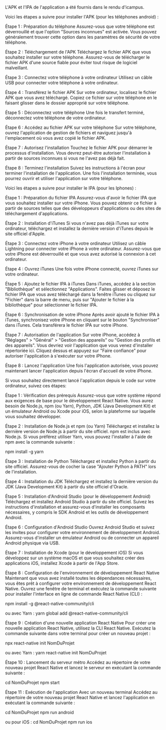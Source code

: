 L'APK et l'IPA de l'application a été fournis dans le rendu d'icampus. 

Voici les étapes a suivre pour installer l'APK (pour les téléphones android) : 

Étape 1 : Préparation du téléphone
Assurez-vous que votre téléphone est déverrouillé et que l'option "Sources inconnues" est activée. Vous pouvez généralement trouver cette option dans les paramètres de sécurité de votre téléphone.

Étape 2 : Téléchargement de l'APK
Téléchargez le fichier APK que vous souhaitez installer sur votre téléphone. Assurez-vous de télécharger le fichier APK d'une source fiable pour éviter tout risque de logiciel malveillant.

Étape 3 : Connectez votre téléphone à votre ordinateur
Utilisez un câble USB pour connecter votre téléphone à votre ordinateur.

Étape 4 : Transférez le fichier APK
Sur votre ordinateur, localisez le fichier APK que vous avez téléchargé. Copiez ce fichier sur votre téléphone en le faisant glisser dans le dossier approprié sur votre téléphone.

Étape 5 : Déconnectez votre téléphone
Une fois le transfert terminé, déconnectez votre téléphone de votre ordinateur.

Étape 6 : Accédez au fichier APK sur votre téléphone
Sur votre téléphone, ouvrez l'application de gestion de fichiers et naviguez jusqu'à l'emplacement où vous avez copié le fichier APK.

Étape 7 : Autorisez l'installation
Touchez le fichier APK pour démarrer le processus d'installation. Vous devrez peut-être autoriser l'installation à partir de sources inconnues si vous ne l'avez pas déjà fait.

Étape 8 : Terminez l'installation
Suivez les instructions à l'écran pour terminer l'installation de l'application. Une fois l'installation terminée, vous pourrez ouvrir et utiliser l'application sur votre téléphone.


Voici les étapes a suivre pour installer le IPA (pour les Iphones) : 

Étape 1 : Préparation du fichier IPA
Assurez-vous d'avoir le fichier IPA que vous souhaitez installer sur votre iPhone. Vous pouvez obtenir ce fichier à partir de sources telles que des développeurs d'applications ou des sites de téléchargement d'applications.

Étape 2 : Installation d'iTunes
Si vous n'avez pas déjà iTunes sur votre ordinateur, téléchargez et installez la dernière version d'iTunes depuis le site officiel d'Apple.

Étape 3 : Connectez votre iPhone à votre ordinateur
Utilisez un câble Lightning pour connecter votre iPhone à votre ordinateur. Assurez-vous que votre iPhone est déverrouillé et que vous avez autorisé la connexion à cet ordinateur.

Étape 4 : Ouvrez iTunes
Une fois votre iPhone connecté, ouvrez iTunes sur votre ordinateur.

Étape 5 : Ajoutez le fichier IPA à iTunes
Dans iTunes, accédez à la section "Bibliothèque" et sélectionnez "Applications". Faites glisser et déposez le fichier IPA que vous avez téléchargé dans la fenêtre iTunes ou cliquez sur "Fichier" dans la barre de menu, puis sur "Ajouter le fichier à la bibliothèque" pour sélectionner le fichier IPA.

Étape 6 : Synchronisation de votre iPhone
Après avoir ajouté le fichier IPA à iTunes, synchronisez votre iPhone en cliquant sur le bouton "Synchroniser" dans iTunes. Cela transférera le fichier IPA sur votre iPhone.

Étape 7 : Autorisation de l'application
Sur votre iPhone, accédez à "Réglages" > "Général" > "Gestion des appareils" ou "Gestion des profils et des appareils". Vous devriez voir l'application que vous venez d'installer répertoriée ici. Cliquez dessus et appuyez sur "Faire confiance" pour autoriser l'application à s'exécuter sur votre iPhone.

Étape 8 : Lancez l'application
Une fois l'application autorisée, vous pouvez maintenant lancer l'application depuis l'écran d'accueil de votre iPhone.



Si vous souhaitez directement lancé l'application depuis le code sur votre ordinateur, suivez ces étapes: 

Étape 1 : Vérification des prérequis
Assurez-vous que votre système répond aux exigences de base pour le développement React Native. Vous aurez besoin de Node.js, npm (ou Yarn), Python, JDK (Java Development Kit) et un émulateur Android ou Xcode pour iOS, selon la plateforme sur laquelle vous souhaitez développer.

Étape 2 : Installation de Node.js et npm (ou Yarn)
Téléchargez et installez la dernière version de Node.js à partir du site officiel. npm est inclus avec Node.js. Si vous préférez utiliser Yarn, vous pouvez l'installer à l'aide de npm avec la commande suivante :

npm install -g yarn

Étape 3 : Installation de Python
Téléchargez et installez Python à partir du site officiel. Assurez-vous de cocher la case "Ajouter Python à PATH" lors de l'installation.

Étape 4 : Installation du JDK
Téléchargez et installez la dernière version du JDK (Java Development Kit) à partir du site officiel d'Oracle.

Étape 5 : Installation d'Android Studio (pour le développement Android)
Téléchargez et installez Android Studio à partir du site officiel. Suivez les instructions d'installation et assurez-vous d'installer les composants nécessaires, y compris le SDK Android et les outils de développement Android.

Étape 6 : Configuration d'Android Studio
Ouvrez Android Studio et suivez les invites pour configurer votre environnement de développement Android. Assurez-vous d'installer un émulateur Android ou de connecter un appareil Android physique via USB.

Étape 7 : Installation de Xcode (pour le développement iOS)
Si vous développez sur un système macOS et que vous souhaitez créer des applications iOS, installez Xcode à partir de l'App Store.

Étape 8 : Configuration de l'environnement de développement React Native
Maintenant que vous avez installé toutes les dépendances nécessaires, vous êtes prêt à configurer votre environnement de développement React Native. Ouvrez une fenêtre de terminal et exécutez la commande suivante pour installer l'interface en ligne de commande React Native (CLI) :

npm install -g @react-native-community/cli

ou avec Yarn :
yarn global add @react-native-community/cli

Étape 9 : Création d'une nouvelle application React Native
Pour créer une nouvelle application React Native, utilisez la CLI React Native. Exécutez la commande suivante dans votre terminal pour créer un nouveau projet :

npx react-native init NomDuProjet

ou avec Yarn :
yarn react-native init NomDuProjet

Étape 10 : Lancement du serveur métro
Accédez au répertoire de votre nouveau projet React Native et lancez le serveur en exécutant la commande suivante :

cd NomDuProjet
npm start

Étape 11 : Exécution de l'application
Avec un nouveau terminal Accédez au répertoire de votre nouveau projet React Native et lancez l'application en exécutant la commande suivante :
 
cd NomDuProjet 
npm run android

ou pour iOS :
cd NomDuProjet
npm run ios
